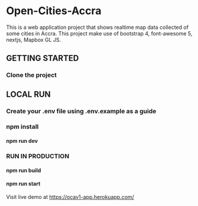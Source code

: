 # Open-Cities-Accra

This is a web application project that shows realtime map data collected of some cities in Accra. This project make use of bootstrap 4, font-awesome 5, nextjs, Mapbox GL JS.

## GETTING STARTED

### Clone the project

## LOCAL RUN

### Create your .env file using .env.example as a guide

### npm install

#### npm run dev

### RUN IN PRODUCTION

#### npm run build

#### npm run start

Visit live demo at https://ocav1-app.herokuapp.com/
